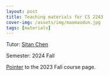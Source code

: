 ```yaml
---
layout: post
title: Teaching materials for CS 2243
cover-img: /assets/img/maomaodun.jpg
tags: [materials]
---
```


Tutor: [Sitan Chen](https://sitanchen.com/)

Semester: 2024 Fall

[Pointer](https://sitanchen.com/cs224-f23.html) to the 2023 Fall course page.
